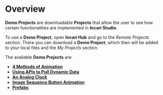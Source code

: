 # Overview

**Demo Projects** are downloadable **Projects** that allow the user to see how certain functionalities are implemented in **Incari Studio**.

To use a **Demo Project**, open **Incari Hub** and go to the _Remote Projects_ section. There you can download a **Demo Project**, which then will be added to your local files and the _My Projects_ section.

The available **Demo Projects** are:

* [**4 Methods of Animation**](4-methods-of-animation.md)
* [**Using APIs to Pull Dynamic Data**](using-apis-to-pull-dynamic-data.md)
* [**An Analog Clock**](an-analog-clock.md)
* [**Image Sequence Button Animation**](image-sequence-button-animation.md)
* [**Prefabs**](prefabs-demo.md)